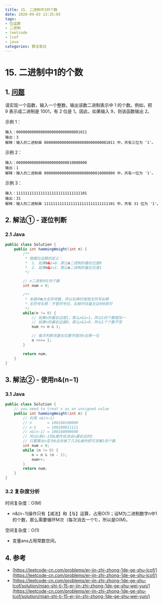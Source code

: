 ```yaml
---
title: 15. 二进制中1的个数
date: 2020-09-03 13:35:03
tags:
- 位运算
- 二进制
- leetcode
- lcof
- java
categories: 算法笔记
---
```

# 15. 二进制中1的个数
## 1. [问题](https://leetcode-cn.com/problems/er-jin-zhi-zhong-1de-ge-shu-lcof/)
请实现一个函数，输入一个整数，输出该数二进制表示中 1 的个数。例如，把 9 表示成二进制是 1001，有 2 位是 1。因此，如果输入 9，则该函数输出 2。

<!--more-->


示例 1：
```
输入：00000000000000000000000000001011
输出：3
解释：输入的二进制串 00000000000000000000000000001011 中，共有三位为 '1'。
```

示例 2：
```
输入：00000000000000000000000010000000
输出：1
解释：输入的二进制串 00000000000000000000000010000000 中，共有一位为 '1'。
```

示例 3：
```
输入：11111111111111111111111111111101
输出：31
解释：输入的二进制串 11111111111111111111111111111101 中，共有 31 位为 '1'。
```

## 2. 解法① - 逐位判断

### 2.1 Java
```java
public class Solution {
    public int hammingWeight(int n) {
        /**
         * 根据位运算的定义：
         *  1. 如果n&1=0，那么n二进制的最右位是0
         *  2. 如果n&1=1，那么n二进制的最左位是1
         */

        // n二进制中1的个数
        int num = 0;

        /**
         * 本题中n为无符号数，所以右移时使用无符号右移
         * 无符号右移：不管符号位，右移时往最左边补0即可
         */
        while(n != 0) {
            // 如果n的最右边是1，那么n&1=1，所以1的个数就加一
            // 如果n的最右边是0，那么n&1=0，所以1个个数不变
            num += n & 1;

            // 每次判断完最右位数字就将n右移一位
            n >>>= 1;            
        }

        return num;
    }
}
```

## 3. 解法② - 使用n&(n−1)

### 3.1 Java
```java
public class Solution {
    // you need to treat n as an unsigned value
    public int hammingWeight(int n) {
        // 利用 n&(n−1)
        // n       = 100100100000
        // n-1     = 100100011111
        // n&(n-1) = 100100000000
        // 所以n和n-1的&操作会消去n最右边的1
        // 只要算出n变为0总共做了几次&操作即可求解1的个数
        int num = 0;
        while (n != 0) {
            n = n & (n - 1);
            num++;
        }
        return num;
    }
}
```

### 3.2 复杂度分析
时间复杂度：O(M)
- n&(n−1)操作只有【减法】和【与】运算，占用O(1)；设M为二进制数字n中1的个数，那么需要循环M次（每次消去一个1），所以是O(M)。

空间复杂度：O(1)
- 变量ans占用常数空间。


## 4. 参考
- [https://leetcode-cn.com/problems/er-jin-zhi-zhong-1de-ge-shu-lcof/](https://leetcode-cn.com/problems/er-jin-zhi-zhong-1de-ge-shu-lcof/)
- [https://leetcode-cn.com/problems/er-jin-zhi-zhong-1de-ge-shu-lcof/solution/mian-shi-ti-15-er-jin-zhi-zhong-1de-ge-shu-wei-yun/](https://leetcode-cn.com/problems/er-jin-zhi-zhong-1de-ge-shu-lcof/solution/mian-shi-ti-15-er-jin-zhi-zhong-1de-ge-shu-wei-yun/)